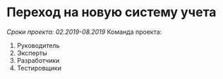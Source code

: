 # Переход на новую систему учета
*Сроки проекта: 02.2019-08.2019*
Команда проекта: 
1. Руководитель 
2. Эксперты
3. Разработчики
4. Тестировщики





